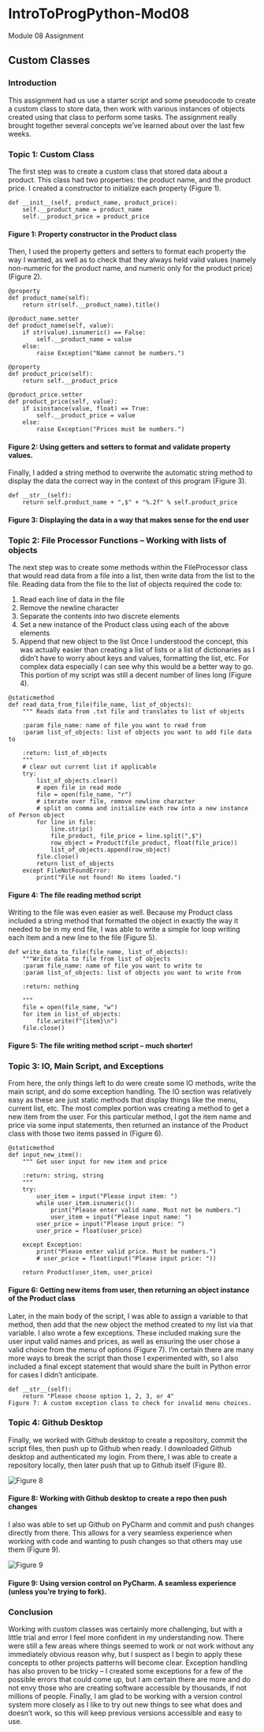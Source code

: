 # IntroToProgPython-Mod08
 Module 08 Assignment

## Custom Classes
### Introduction
This assignment had us use a starter script and some pseudocode to create a custom class to store data, then work with various instances of objects created using that class to perform some tasks. The assignment really brought together several concepts we’ve learned about over the last few weeks. 

### Topic 1: Custom Class
The first step was to create a custom class that stored data about a product. This class had two properties: the product name, and the product price. I created a constructor to initialize each property (Figure 1).
```
def __init__(self, product_name, product_price):
    self.__product_name = product_name
    self.__product_price = product_price
```

#### Figure 1: Property constructor in the Product class

Then, I used the property getters and setters to format each property the way I wanted, as well as to check that they always held valid values (namely non-numeric for the product name, and numeric only for the product price) (Figure 2). 
```
@property
def product_name(self):
    return str(self.__product_name).title()

@product_name.setter
def product_name(self, value):
    if str(value).isnumeric() == False:
        self.__product_name = value
    else:
        raise Exception("Name cannot be numbers.")

@property
def product_price(self):
    return self.__product_price

@product_price.setter
def product_price(self, value):
    if isinstance(value, float) == True:
        self.__product_price = value
    else:
        raise Exception("Prices must be numbers.")
```
#### Figure 2: Using getters and setters to format and validate property values.

Finally, I added a string method to overwrite the automatic string method to display the data the correct way in the context of this program (Figure 3). 
```
def __str__(self):
    return self.product_name + ",$" + "%.2f" % self.product_price
```
#### Figure 3: Displaying the data in a way that makes sense for the end user

### Topic 2: File Processor Functions – Working with lists of objects
The next step was to create some methods within the FileProcessor class that would read data from a file into a list, then write data from the list to the file. 
Reading data from the file to the list of objects required the code to:
1.	Read each line of data in the file
2.	Remove the newline character
3.	Separate the contents into two discrete elements
4.	Set a new instance of the Product class using each of the above elements
5.	Append that new object to the list
Once I understood the concept, this was actually easier than creating a list of lists or a list of dictionaries as I didn’t have to worry about keys and values, formatting the list, etc. For complex data especially I can see why this would be a better way to go. This portion of my script was still a decent number of lines long (Figure 4).
```
@staticmethod
def read_data_from_file(file_name, list_of_objects):
    """ Reads data from .txt file and translates to list of objects

    :param file_name: name of file you want to read from
    :param list_of_objects: list of objects you want to add file data to

    :return: list_of_objects
    """
    # clear out current list if applicable
    try:
        list_of_objects.clear()
        # open file in read mode
        file = open(file_name, "r")
        # iterate over file, remove newline character
        # split on comma and initialize each row into a new instance of Person object
        for line in file:
            line.strip()
            file_product, file_price = line.split(",$")
            row_object = Product(file_product, float(file_price))
            list_of_objects.append(row_object)
        file.close()
        return list_of_objects
    except FileNotFoundError:
        print("File not found! No items loaded.")
```
#### Figure 4: The file reading method script
Writing to the file was even easier as well. Because my Product class included a string method that formatted the object in exactly the way it needed to be in my end file, I was able to write a simple for loop writing each item and a new line to the file (Figure 5). 
```
def write_data_to_file(file_name, list_of_objects):
    """Write data to file from list of objects
    :param file_name: name of file you want to write to
    :param list_of_objects: list of objects you want to write from

    :return: nothing

    """
    file = open(file_name, "w")
    for item in list_of_objects:
        file.write(f"{item}\n")
    file.close()
```
#### Figure 5: The file writing method script – much shorter!
### Topic 3: IO, Main Script, and Exceptions
From here, the only things left to do were create some IO methods, write the main script, and do some exception handling. 
The IO section was relatively easy as these are just static methods that display things like the menu, current list, etc. The most complex portion was creating a method to get a new item from the user. For this particular method, I got the item name and price via some input statements, then returned an instance of the Product class with those two items passed in (Figure 6).
```
@staticmethod
def input_new_item():
    """ Get user input for new item and price

    :return: string, string
    """
    try:
        user_item = input("Please input item: ")
        while user_item.isnumeric():
            print("Please enter valid name. Must not be numbers.")
            user_item = input("Please input name: ")
        user_price = input("Please input price: ")
        user_price = float(user_price)

    except Exception:
        print("Please enter valid price. Must be numbers.")
        # user_price = float(input("Please input price: "))

    return Product(user_item, user_price)
```
#### Figure 6: Getting new items from user, then returning an object instance of the Product class 
Later, in the main body of the script, I was able to assign a variable to that method, then add that the new object the method created to my list via that variable. 
I also wrote a few exceptions. These included making sure the user input valid names and prices, as well as ensuring the user chose a valid choice from the menu of options (Figure 7). I’m certain there are many more ways to break the script than those I experimented with, so I also included a final except statement that would share the built in Python error for cases I didn’t anticipate. 
```
def __str__(self):
    return "Please choose option 1, 2, 3, or 4"
Figure 7: A custom exception class to check for invalid menu choices.
```
### Topic 4: Github Desktop
Finally, we worked with Github desktop to create a repository, commit the script files, then push up to Github when ready. 
I downloaded Github desktop and authenticated my login. From there, I was able to create a repository locally, then later push that up to Github itself (Figure 8). 

![Figure 8](https://github.com/claraross/IntroToProgPython-Mod08/blob/main/github%20desktop.png)

#### Figure 8: Working with Github desktop to create a repo then push changes
I also was able to set up Github on PyCharm and commit and push changes directly from there. This allows for a very seamless experience when working with code and wanting to push changes so that others may use them (Figure 9). 
 
![Figure 9](https://github.com/claraross/IntroToProgPython-Mod08/blob/main/pycharm%20vcs.png)

#### Figure 9: Using version control on PyCharm. A seamless experience (unless you’re trying to fork).

### Conclusion
Working with custom classes was certainly more challenging, but with a little trial and error I feel more confident in my understanding now. There were still a few areas where things seemed to work or not work without any immediately obvious reason why, but I suspect as I begin to apply these concepts to other projects patterns will become clear. Exception handling has also proven to be tricky – I created some exceptions for a few of the possible errors that could come up, but I am certain there are more and do not envy those who are creating software accessible by thousands, if not millions of people. Finally, I am glad to be working with a version control system more closely as I like to try out new things to see what does and doesn’t work, so this will keep previous versions accessible and easy to use. 
